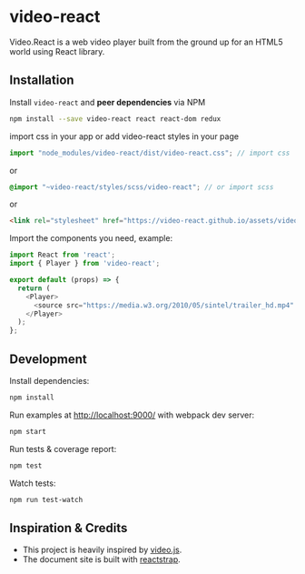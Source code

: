 
# video-react

Video.React is a web video player built from the ground up for an HTML5 world using React library.

## Installation

Install `video-react` and __peer dependencies__ via NPM

```sh
npm install --save video-react react react-dom redux
```

import css in your app or add video-react styles in your page
```jsx
import "node_modules/video-react/dist/video-react.css"; // import css
```
or
```scss
@import "~video-react/styles/scss/video-react"; // or import scss
```
or
```html
<link rel="stylesheet" href="https://video-react.github.io/assets/video-react.css" />
```

Import the components you need, example:

```js
import React from 'react';
import { Player } from 'video-react';

export default (props) => {
  return (
    <Player>
      <source src="https://media.w3.org/2010/05/sintel/trailer_hd.mp4" />
    </Player>
  );
};
```

## Development

Install dependencies:

```sh
npm install
```

Run examples at [http://localhost:9000/](http://localhost:9000/) with webpack dev server:

```sh
npm start
```

Run tests & coverage report:

```sh
npm test
```

Watch tests:

```sh
npm run test-watch
```

## Inspiration & Credits

* This project is heavily inspired by [video.js](http://www.videojs.com).
* The document site is built with [reactstrap](https://github.com/reactstrap/reactstrap).

